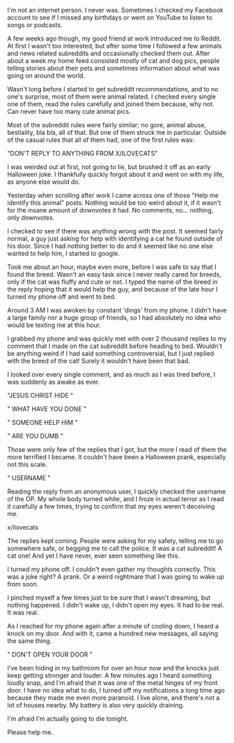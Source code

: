 I'm not an internet person. I never was. Sometimes I checked my Facebook account to see if I missed any birthdays or went on YouTube to listen to songs or podcasts.

A few weeks ago though, my good friend at work introduced me to Reddit. At first I wasn't too interested, but after some time I followed a few animals and news related subreddits and occasionally checked them out. After about a week my home feed consisted mostly of cat and dog pics, people telling stories about their pets and sometimes information about what was going on around the world.

Wasn't long before I started to get subreddit recommendations, and to no one's surprise, most of them were animal related. I checked every single one of them, read the rules carefully and joined them because, why not. Can never have too many cute animal pics.

Most of the subreddit rules were fairly similar; no gore, animal abuse, bestiality, bla bla, all of that. But one of them struck me in particular. Outside of the casual rules that all of them had, one of the first rules was:

"DON'T REPLY TO ANYTHING FROM X/ILOVECATS"

I was weirded out at first, not going to lie, but brushed it off as an early Halloween joke. I thankfully quickly forgot about it and went on with my life, as anyone else would do.

Yesterday when scrolling after work I came across one of those "Help me identify this animal" posts. Nothing would be too weird about it, if it wasn't for the insane amount of downvotes it had. No comments, no... nothing, only downvotes.

I checked to see if there was anything wrong with the post. It seemed fairly normal, a guy just asking for help with identifying a cat he found outside of his door. Since I had nothing better to do and it seemed like no one else wanted to help him, I started to google.

Took me about an hour, maybe even more, before I was safe to say that I found the breed. Wasn't an easy task since I never really cared for breeds, only if the cat was fluffy and cute or not. I typed the name of the breed in the reply hoping that it would help the guy, and because of the late hour I turned my phone off and went to bed.

Around 3 AM I was awoken by constant 'dings' from my phone. I didn't have a large family nor a huge group of friends, so I had absolutely no idea who would be texting me at this hour. 

I grabbed my phone and was quickly met with over 2 thousand replies to my comment that I made on the cat subreddit before heading to bed. Wouldn't be anything weird if I had said something controversial, but I just replied with the breed of the cat! Surely it wouldn't have been that bad.

I looked over every single comment, and as much as I was tired before, I was suddenly as awake as ever.

"JESUS CHRIST HIDE "

" WHAT HAVE YOU DONE "

" SOMEONE HELP HIM "

" ARE YOU DUMB "

Those were only few of the replies that I got, but the more I read of them the more terrified I became. It couldn't have been a Halloween prank, especially not this scale.

" USERNAME "

Reading the reply from an anonymous user, I quickly checked the username of the OP. My whole body turned white, and I froze in actual terror as I read it carefully a few times, trying to confirm that my eyes weren't deceiving me.

x/ilovecats

The replies kept coming. People were asking for my safety, telling me to go somewhere safe, or begging me to call the police. It was a cat subreddit! A cat one! And yet I have never, ever seen something like this.

I turned my phone off. I couldn't even gather my thoughts correctly. This was a joke right? A prank. Or a weird nightmare that I was going to wake up from soon.

I pinched myself a few times just to be sure that I wasn't dreaming, but nothing happened. I didn't wake up, I didn't open my eyes. It had to be real. It was real.

As I reached for my phone again after a minute of cooling down, I heard a knock on my door. And with it, came a hundred new messages, all saying the same thing.

" DON'T OPEN YOUR DOOR "

I've been hiding in my bathroom for over an hour now and the knocks just keep getting stronger and louder. A few minutes ago I heard something loudly snap, and I'm afraid that it was one of the metal hinges of my front door. I have no idea what to do, I turned off my notifications a long time ago because they made me even more paranoid. I live alone, and there's not a lot of houses nearby. My battery is also very quickly draining.

I'm afraid I'm actually going to die tonight.

Please help me.